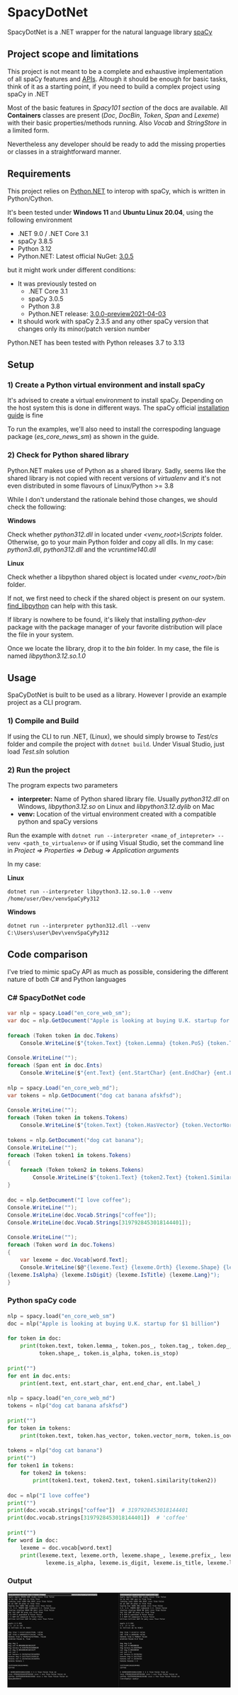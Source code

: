 # SpacyDotNet

SpacyDotNet is a .NET wrapper for the natural language library [spaCy](https://spacy.io/)

## Project scope and limitations

This project is not meant to be a complete and exhaustive implementation of all spaCy features and [APIs](https://spacy.io/api). Altough it should be enough for basic tasks, think of it as a starting point, if you need to build a complex project using spaCy in .NET 

Most of the basic features in _Spacy101 section_ of the docs are available. All **Containers** classes are present (_Doc_, _DocBin_, _Token_, _Span_ and _Lexeme_) with their basic properties/methods running. Also _Vocab_ and _StringStore_ in a limited form.

Nevertheless any developer should be ready to add the missing properties or classes in a straightforward manner.

## Requirements

This project relies on [Python.NET](http://pythonnet.github.io/) to interop with spaCy, which is written in Python/Cython.

It's been tested under **Windows 11** and **Ubuntu Linux 20.04**, using the following environment

- .NET 9.0 / .NET Core 3.1
- spaCy 3.8.5
- Python 3.12
- Python.NET: Latest official NuGet: [3.0.5](https://www.nuget.org/api/v2/package/pythonnet/3.0.5)

but it might work under different conditions:

- It was previously tested on
	- .NET Core 3.1
	- spaCy 3.0.5
	- Python 3.8
	- Python.NET release: [3.0.0-preview2021-04-03](https://www.nuget.org/packages/pythonnet/3.0.0-preview2021-04-03)
- It should work with spaCy 2.3.5 and any other spaCy version that changes only its minor/patch version number

Python.NET has been tested with Python releases 3.7 to 3.13

## Setup

### 1) Create a Python virtual environment and install spaCy

It's advised to create a virtual environment to install spaCy. Depending on the host system this is done in different ways. The spaCy official [installation guide](https://spacy.io/usage) is fine

To run the examples, we'll also need to install the correspoding language package (_es_core_news_sm_) as shown in the guide.

### 2) Check for Python shared library

Python.NET makes use of Python as a shared library. Sadly, seems like the shared library is not copied with recent versions of _virtualenv_ and it's not even distributed in some flavours of Linux/Python >= 3.8

While I don't understand the rationale behind those changes, we should check the following:

**Windows**

Check whether _python312.dll_ in located under _<venv_root>\Scripts_ folder. Otherwise, go to your main Python folder and copy all dlls. In my case: _python3.dll_, _python312.dll_ and the _vcruntime140.dll_

**Linux**

Check whether a libpython shared object is located under _<venv_root>/bin_ folder.

If not, we first need to check if the shared object is present on our system. [find_libpython](https://pypi.org/project/find-libpython/) can help with this task.

If library is nowhere to be found, it's likely that installing _python-dev_ package with the package manager of your favorite distribution will place the file in your system.

Once we locate the library, drop it to the _bin_ folder. In my case, the file is named _libpython3.12.so.1.0_

## Usage

SpaCyDotNet is built to be used as a library. However I provide an example project as a CLI program.

### 1) Compile and Build

If using the CLI to run .NET, (Linux), we should simply browse to _Test/cs_ folder and compile the project with `dotnet build`. Under Visual Studio, just load _Test.sln_ solution

### 2) Run the project

The program expects two parameters

- **interpreter:** Name of Python shared library file. Usually _python312.dll_ on Windows, _libpython3.12.so_ on Linux and _libpython3.12.dylib_ on Mac
- **venv:** Location of the virtual environment created with a compatible python and spaCy versions

Run the example with `dotnet run --interpreter <name_of_intepreter> --venv <path_to_virtualenv>` or if using Visual Studio, set the command line in _Project => Properties => Debug => Application arguments_

In my case:

**Linux**

    dotnet run --interpreter libpython3.12.so.1.0 --venv /home/user/Dev/venvSpaCyPy312

**Windows**

    dotnet run --interpreter python312.dll --venv C:\Users\user\Dev\venvSpaCyPy312

## Code comparison

I've tried to mimic spaCy API as much as possible, considering the different nature of both C# and Python languages

### C# SpacyDotNet code

```c#
var nlp = spacy.Load("en_core_web_sm");
var doc = nlp.GetDocument("Apple is looking at buying U.K. startup for $1 billion");

foreach (Token token in doc.Tokens)
    Console.WriteLine($"{token.Text} {token.Lemma} {token.PoS} {token.Tag} {token.Dep} {token.Shape} {token.IsAlpha} {token.IsStop}");

Console.WriteLine("");
foreach (Span ent in doc.Ents)
    Console.WriteLine($"{ent.Text} {ent.StartChar} {ent.EndChar} {ent.Label}");

nlp = spacy.Load("en_core_web_md");
var tokens = nlp.GetDocument("dog cat banana afskfsd");

Console.WriteLine("");
foreach (Token token in tokens.Tokens)
    Console.WriteLine($"{token.Text} {token.HasVector} {token.VectorNorm}, {token.IsOov}");

tokens = nlp.GetDocument("dog cat banana");
Console.WriteLine("");
foreach (Token token1 in tokens.Tokens)
{
    foreach (Token token2 in tokens.Tokens)
        Console.WriteLine($"{token1.Text} {token2.Text} {token1.Similarity(token2) }");
}

doc = nlp.GetDocument("I love coffee");
Console.WriteLine("");
Console.WriteLine(doc.Vocab.Strings["coffee"]);
Console.WriteLine(doc.Vocab.Strings[3197928453018144401]);

Console.WriteLine("");
foreach (Token word in doc.Tokens)
{
    var lexeme = doc.Vocab[word.Text];
    Console.WriteLine($@"{lexeme.Text} {lexeme.Orth} {lexeme.Shape} {lexeme.Prefix} {lexeme.Suffix} 
{lexeme.IsAlpha} {lexeme.IsDigit} {lexeme.IsTitle} {lexeme.Lang}");
}
```
### Python spaCy code

```python
nlp = spacy.load("en_core_web_sm")
doc = nlp("Apple is looking at buying U.K. startup for $1 billion")

for token in doc:
    print(token.text, token.lemma_, token.pos_, token.tag_, token.dep_,
          token.shape_, token.is_alpha, token.is_stop)

print("")
for ent in doc.ents:
    print(ent.text, ent.start_char, ent.end_char, ent.label_)

nlp = spacy.load("en_core_web_md")
tokens = nlp("dog cat banana afskfsd")

print("")
for token in tokens:
    print(token.text, token.has_vector, token.vector_norm, token.is_oov)

tokens = nlp("dog cat banana")
print("")
for token1 in tokens:
    for token2 in tokens:
        print(token1.text, token2.text, token1.similarity(token2))

doc = nlp("I love coffee")
print("")
print(doc.vocab.strings["coffee"])  # 3197928453018144401
print(doc.vocab.strings[3197928453018144401])  # 'coffee'

print("")
for word in doc:
    lexeme = doc.vocab[word.text]
    print(lexeme.text, lexeme.orth, lexeme.shape_, lexeme.prefix_, lexeme.suffix_,
            lexeme.is_alpha, lexeme.is_digit, lexeme.is_title, lexeme.lang_)
```
### Output

![Output](https://github.com/AMArostegui/SpacyDotNet/blob/master/Output.png)
